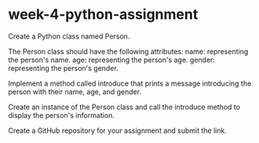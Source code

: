 # week-4-python-assignment
Create a Python class named Person.

The Person class should have the following attributes:
name: representing the person's name.
age: representing the person's age.
gender: representing the person's gender.

Implement a method called introduce that prints a message introducing the person with their name, age, and gender.

Create an instance of the Person class and call the introduce method to display the person's information.

Create a GitHub repository for your assignment and submit the link.
